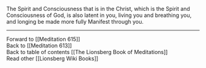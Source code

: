 The Spirit and Consciousness that is in the Christ, which is the Spirit and Consciousness of God, is also latent in you, living you and breathing you, and longing be made more fully Manifest through you. 

___

Forward to [[Meditation 615]]  
Back to [[Meditation 613]]  
Back to table of contents [[The Lionsberg Book of Meditations]]  
Read other [[Lionsberg Wiki Books]] 